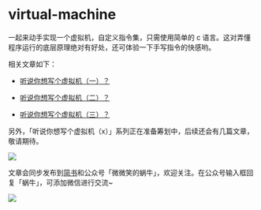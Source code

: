 # virtual-machine

一起来动手实现一个虚拟机，自定义指令集，只需使用简单的 c 语言。这对弄懂程序运行的底层原理绝对有好处，还可体验一下手写指令的快感哟。

相关文章如下：

* [听说你想写个虚拟机（一）？](https://mp.weixin.qq.com/s?__biz=Mzg4MjU2Mzc1MQ==&mid=2247484228&idx=1&sn=704addfc6b1e50c7dedf1ad61787358d&chksm=cf558c8cf822059a11e9062f73266ebc32562f2437a29c9a06ce4ff9d298b637b6b699edd20d&token=2075620006&lang=zh_CN#rd)

* [听说你想写个虚拟机（二）？](https://mp.weixin.qq.com/s?__biz=Mzg4MjU2Mzc1MQ==&mid=2247484277&idx=1&sn=b1955c7e5ea5951d7207bbe185a18591&chksm=cf558cbdf82205ab7c3dff66ec3814bbbcb1fb820a0a0df17a2cc2d8b5292a20fb6fbb1a5aee&token=2075620006&lang=zh_CN#rd)

* [听说你想写个虚拟机（三）？](https://mp.weixin.qq.com/s?__biz=Mzg4MjU2Mzc1MQ==&mid=2247484485&idx=1&sn=98db26d76fd6bf8a4570ce2db91da420&chksm=cf558b8df822029bf41c8acf943e4844411e349487f4b2f64d00dc1cf1acd3c563d9163ca42f&token=2075620006&lang=zh_CN#rd)



另外，「听说你想写个虚拟机（x）」系列正在准备筹划中，后续还会有几篇文章，敬请期待。

![](https://cdn.jsdelivr.net/gh/silan-liu/picRepo/img20210131195623.png)


文章会同步发布到[简书](https://www.jianshu.com/u/9d9cf9760217)和公众号「微微笑的蜗牛」，欢迎关注。在公众号输入框回复「蜗牛」，可添加微信进行交流~


![](https://cdn.jsdelivr.net/gh/silan-liu/picRepo/img20210131124048.jpg)

